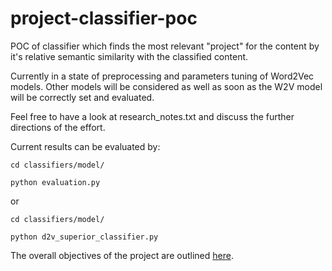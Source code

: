 # project-classifier-poc
POC of classifier which finds the most relevant "project" for the content by it's relative semantic similarity with the classified content.

Currently in a state of preprocessing and parameters tuning of Word2Vec models. Other models will be considered as well as soon as the W2V model will be correctly set and evaluated.

Feel free to have a look at research_notes.txt and discuss the further directions of the effort.

Current results can be evaluated by:

`cd classifiers/model/`

`python evaluation.py`

or 

`cd classifiers/model/`

`python d2v_superior_classifier.py`

The overall objectives of the project are outlined [here](https://issues.jboss.org/browse/RHDENG-1111).
